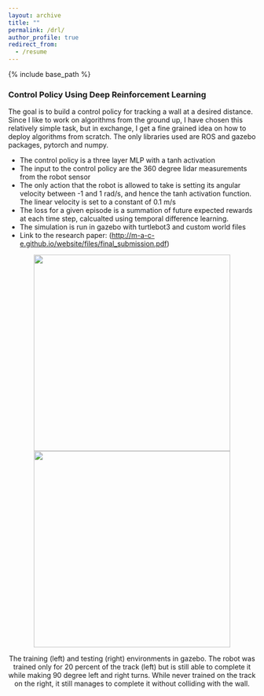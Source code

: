 ```yaml
---
layout: archive
title: ""
permalink: /drl/
author_profile: true
redirect_from:
  - /resume
---
```


{% include base_path %}
### Control Policy Using Deep Reinforcement Learning
The goal is to build a control policy for tracking a wall at a desired distance. Since I like to work on algorithms from the ground up, I have chosen this relatively simple task, but in exchange, I get a fine grained idea on how to deploy algorithms from scratch. The only libraries used are ROS and gazebo packages, pytorch and numpy.

- The control policy is a three layer MLP with a tanh activation
- The input to the control policy are the 360 degree lidar measurements from the robot sensor
- The only action that the robot is allowed to take is setting its angular velocity between -1 and 1 rad/s, and hence the tanh activation function. The linear velocity is set to a constant of 0.1 m/s
- The loss for a given episode is a summation of future expected rewards at each time step, calcualted using temporal difference learning.
- The simulation is run in gazebo with turtlebot3 and custom world files
- Link to the research paper: (http://m-a-c-e.github.io/website/files/final_submission.pdf)

<p align="middle">
  <img src="http://m-a-c-e.github.io/website/files/right_turns.gif" width="400" />
  <img src="http://m-a-c-e.github.io/website/files/left_turns.gif" width="400" />
  <figcaption align="middle"> The training (left) and testing (right) environments in gazebo. The robot was trained only for 20 percent of the track (left) but is still able to complete it while making 90 degree left and right turns. While never trained on the track on the right, it still manages to complete it without colliding with the wall.</figcaption>
</p>
